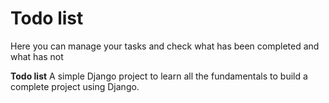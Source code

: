 # Todo list
Here you can manage your tasks and check what has been completed and what has not

<b>Todo list</b> A simple Django project to learn all the fundamentals to build a complete project using Django.